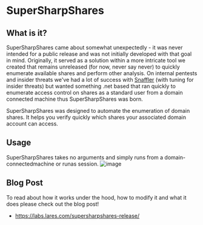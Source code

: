 # SuperSharpShares

## What is it?
SuperSharpShares came about somewhat unexpectedly - it was never intended for a public release and was not initially developed with that goal in mind. Originally, it served as a solution within a more intricate tool we created that remains unreleased (for now, never say never) to quickly enumerate available shares and perform other analysis. On internal pentests and insider threats we've had a lot of success with [Snaffler](https://github.com/SnaffCon/Snaffler) (with tuning for insider threats) but wanted something .net based that ran quickly to enumerate access control on shares as a standard user from a domain connected machine thus SuperSharpShares was born.

SuperSharpShares was designed to automate the enumeration of domain shares. It helps you verify quickly which shares your associated domain account can access.

## Usage
SuperSharpShares takes no arguments and simply runs from a domain-connectedmachine  or runas session.
![image](https://github.com/LaresLLC/SuperSharpShares/assets/5783068/a153d2d1-263e-4e9c-bcfc-626ab3b8284c)


## Blog Post
To read about how it works under the hood, how to modify it and what it does please check out the blog post!

- https://labs.lares.com/supersharpshares-release/
